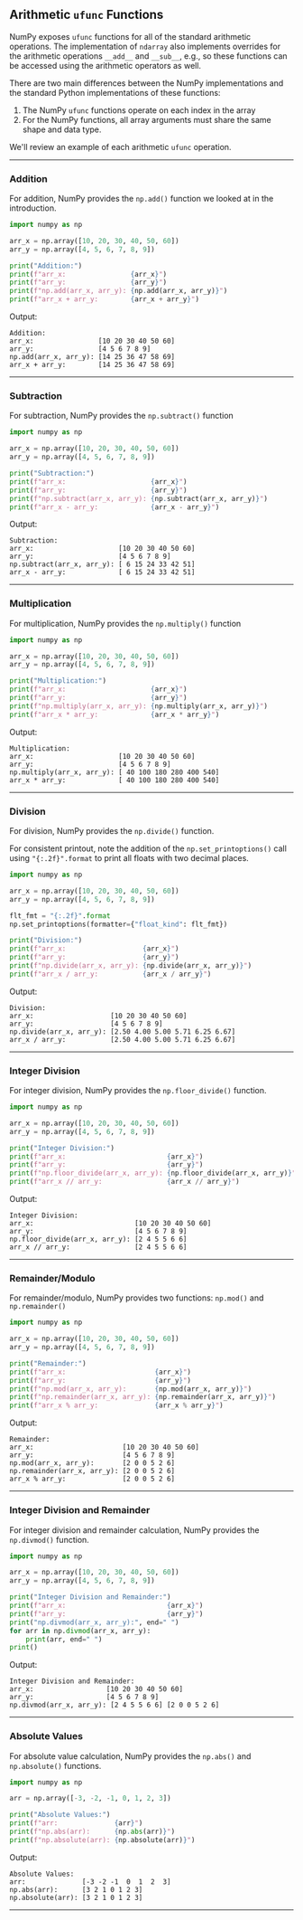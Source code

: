 ## Arithmetic `ufunc` Functions

NumPy exposes `ufunc` functions for all of the standard arithmetic 
operations. The implementation of `ndarray` also implements overrides for
the arithmetic operations `__add__` and `__sub__`, e.g., so these 
functions can be accessed using the arithmetic operators as well.

There are two main differences between the NumPy implementations and the
standard Python implementations of these functions:

1. The NumPy `ufunc` functions operate on each index in the array
2. For the NumPy functions, all array arguments must share the same shape
   and data type.

We'll review an example of each arithmetic `ufunc` operation.

---

### Addition

For addition, NumPy provides the `np.add()` function we looked at in the
introduction.

```python
import numpy as np

arr_x = np.array([10, 20, 30, 40, 50, 60])
arr_y = np.array([4, 5, 6, 7, 8, 9])

print("Addition:")
print(f"arr_x:                {arr_x}")
print(f"arr_y:                {arr_y}")
print(f"np.add(arr_x, arr_y): {np.add(arr_x, arr_y)}")
print(f"arr_x + arr_y:        {arr_x + arr_y}")
```

Output:

```
Addition:
arr_x:                [10 20 30 40 50 60]
arr_y:                [4 5 6 7 8 9]
np.add(arr_x, arr_y): [14 25 36 47 58 69]
arr_x + arr_y:        [14 25 36 47 58 69]
```

---

### Subtraction

For subtraction, NumPy provides the `np.subtract()` function

```python
import numpy as np

arr_x = np.array([10, 20, 30, 40, 50, 60])
arr_y = np.array([4, 5, 6, 7, 8, 9])

print("Subtraction:")
print(f"arr_x:                     {arr_x}")
print(f"arr_y:                     {arr_y}")
print(f"np.subtract(arr_x, arr_y): {np.subtract(arr_x, arr_y)}")
print(f"arr_x - arr_y:             {arr_x - arr_y}")
```

Output:

```
Subtraction:
arr_x:                     [10 20 30 40 50 60]
arr_y:                     [4 5 6 7 8 9]
np.subtract(arr_x, arr_y): [ 6 15 24 33 42 51]
arr_x - arr_y:             [ 6 15 24 33 42 51]
```

---

### Multiplication

For multiplication, NumPy provides the `np.multiply()` function

```python
import numpy as np

arr_x = np.array([10, 20, 30, 40, 50, 60])
arr_y = np.array([4, 5, 6, 7, 8, 9])

print("Multiplication:")
print(f"arr_x:                     {arr_x}")
print(f"arr_y:                     {arr_y}")
print(f"np.multiply(arr_x, arr_y): {np.multiply(arr_x, arr_y)}")
print(f"arr_x * arr_y:             {arr_x * arr_y}")
```

Output:

```
Multiplication:
arr_x:                     [10 20 30 40 50 60]
arr_y:                     [4 5 6 7 8 9]
np.multiply(arr_x, arr_y): [ 40 100 180 280 400 540]
arr_x * arr_y:             [ 40 100 180 280 400 540]
```

---

### Division

For division, NumPy provides the `np.divide()` function.

For consistent printout, note the addition of the `np.set_printoptions()`
call using `"{:.2f}".format` to print all floats with two decimal places.

```python
import numpy as np

arr_x = np.array([10, 20, 30, 40, 50, 60])
arr_y = np.array([4, 5, 6, 7, 8, 9])

flt_fmt = "{:.2f}".format
np.set_printoptions(formatter={"float_kind": flt_fmt})

print("Division:")
print(f"arr_x:                   {arr_x}")
print(f"arr_y:                   {arr_y}")
print(f"np.divide(arr_x, arr_y): {np.divide(arr_x, arr_y)}")
print(f"arr_x / arr_y:           {arr_x / arr_y}")
```

Output:

```
Division:
arr_x:                   [10 20 30 40 50 60]
arr_y:                   [4 5 6 7 8 9]
np.divide(arr_x, arr_y): [2.50 4.00 5.00 5.71 6.25 6.67]
arr_x / arr_y:           [2.50 4.00 5.00 5.71 6.25 6.67]
```

---

### Integer Division

For integer division, NumPy provides the `np.floor_divide()` function.

```python
import numpy as np

arr_x = np.array([10, 20, 30, 40, 50, 60])
arr_y = np.array([4, 5, 6, 7, 8, 9])

print("Integer Division:")
print(f"arr_x:                         {arr_x}")
print(f"arr_y:                         {arr_y}")
print(f"np.floor_divide(arr_x, arr_y): {np.floor_divide(arr_x, arr_y)}")
print(f"arr_x // arr_y:                {arr_x // arr_y}")
```

Output:

```
Integer Division:
arr_x:                         [10 20 30 40 50 60]
arr_y:                         [4 5 6 7 8 9]
np.floor_divide(arr_x, arr_y): [2 4 5 5 6 6]
arr_x // arr_y:                [2 4 5 5 6 6]
```

---

### Remainder/Modulo

For remainder/modulo, NumPy provides two functions: `np.mod()` and 
`np.remainder()`

```python
import numpy as np

arr_x = np.array([10, 20, 30, 40, 50, 60])
arr_y = np.array([4, 5, 6, 7, 8, 9])

print("Remainder:")
print(f"arr_x:                      {arr_x}")
print(f"arr_y:                      {arr_y}")
print(f"np.mod(arr_x, arr_y):       {np.mod(arr_x, arr_y)}")
print(f"np.remainder(arr_x, arr_y): {np.remainder(arr_x, arr_y)}")
print(f"arr_x % arr_y:              {arr_x % arr_y}")
```

Output:

```
Remainder:
arr_x:                      [10 20 30 40 50 60]
arr_y:                      [4 5 6 7 8 9]
np.mod(arr_x, arr_y):       [2 0 0 5 2 6]
np.remainder(arr_x, arr_y): [2 0 0 5 2 6]
arr_x % arr_y:              [2 0 0 5 2 6]
```

---

### Integer Division and Remainder

For integer division and remainder calculation, NumPy provides the 
`np.divmod()` function.

```python
import numpy as np

arr_x = np.array([10, 20, 30, 40, 50, 60])
arr_y = np.array([4, 5, 6, 7, 8, 9])

print("Integer Division and Remainder:")
print(f"arr_x:                         {arr_x}")
print(f"arr_y:                         {arr_y}")
print("np.divmod(arr_x, arr_y):", end=" ")
for arr in np.divmod(arr_x, arr_y):
    print(arr, end=" ")
print()
```

Output:

```
Integer Division and Remainder:
arr_x:                  [10 20 30 40 50 60]
arr_y:                  [4 5 6 7 8 9]
np.divmod(arr_x, arr_y): [2 4 5 5 6 6] [2 0 0 5 2 6]
```

---

### Absolute Values

For absolute value calculation, NumPy provides the `np.abs()` and 
`np.absolute()` functions.

```python
import numpy as np

arr = np.array([-3, -2, -1, 0, 1, 2, 3])

print("Absolute Values:")
print(f"arr:              {arr}")
print(f"np.abs(arr):      {np.abs(arr)}")
print(f"np.absolute(arr): {np.absolute(arr)}")
```

Output:

```
Absolute Values:
arr:              [-3 -2 -1  0  1  2  3]
np.abs(arr):      [3 2 1 0 1 2 3]
np.absolute(arr): [3 2 1 0 1 2 3]
```

---
